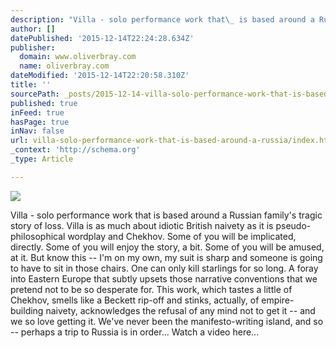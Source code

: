 ```yaml
---
description: "Villa - solo performance work that\_ is based around a Russian family’s tragic story of loss.     Villa is as much about idiotic British naivety as it is pseudo-"
author: []
datePublished: '2015-12-14T22:24:28.634Z'
publisher:
  domain: www.oliverbray.com
  name: oliverbray.com
dateModified: '2015-12-14T22:20:58.310Z'
title: ''
sourcePath: _posts/2015-12-14-villa-solo-performance-work-that-is-based-around-a-russia.md
published: true
inFeed: true
hasPage: true
inNav: false
url: villa-solo-performance-work-that-is-based-around-a-russia/index.html
_context: 'http://schema.org'
_type: Article

---
```

![](http://www.oliverbray.com/Oliver_Bray/Home_files/MeVilla.jpg)

Villa - solo performance work that  is based around a Russian family's tragic story of loss. Villa is as much about idiotic British naivety as it is pseudo-philosophical wordplay and Chekhov.  Some of you will be implicated, directly.  Some of you will enjoy the story, a bit.  Some of you will be amused, at it.  But know this -- I'm on my own, my suit is sharp and someone is going to have to sit in those chairs.  One can only kill starlings for so long. A foray into Eastern Europe that subtly upsets those narrative conventions that we pretend not to be so desperate for.  This work, which tastes a little of Chekhov, smells like a Beckett rip-off and stinks, actually, of empire-building naivety, acknowledges the refusal of any mind not to get it -- and we so love getting it. We've never been the manifesto-writing island, and so -- perhaps a trip to Russia is in order... Watch a video here...